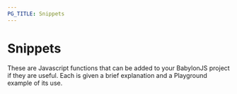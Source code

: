 ```yaml
---
PG_TITLE: Snippets
---
```


# Snippets

These are Javascript functions that can be added to your BabylonJS project if they are useful. Each is given a brief explanation and a 
Playground example of its use.


